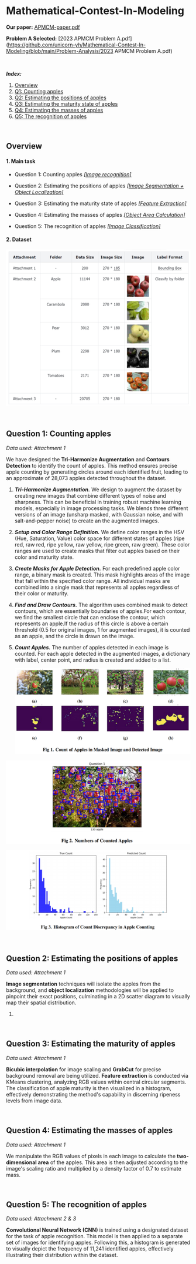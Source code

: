 # Mathematical-Contest-In-Modeling
**Our paper:** [APMCM-paper.pdf](https://github.com/unicorn-yh/Mathematical-Contest-In-Modeling/blob/main/APMCM-paper.pdf)

**Problem A Selected:**  [2023 APMCM Problem A.pdf](https://github.com/unicorn-yh/Mathematical-Contest-In-Modeling/blob/main/Problem-Analysis/2023 APMCM Problem A.pdf)

<br>

***Index:***

1. [Overview](https://github.com/unicorn-yh/Mathematical-Contest-In-Modeling/tree/main#overview)
2. [Q1: Counting apples](https://github.com/unicorn-yh/Mathematical-Contest-In-Modeling/tree/main#question-1-counting-apples)
3. [Q2: Estimating the positions of apples](https://github.com/unicorn-yh/Mathematical-Contest-In-Modeling/tree/main#question-2-estimating-the-positions-of-apples)
4. [Q3: Estimating the maturity state of apples](https://github.com/unicorn-yh/Mathematical-Contest-In-Modeling/tree/main#question-3-estimating-the-maturity-of-apples)
5. [Q4: Estimating the masses of apples](https://github.com/unicorn-yh/Mathematical-Contest-In-Modeling/tree/main#question-4-estimating-the-masses-of-apples)
6. [Q5: The recognition of apples](https://github.com/unicorn-yh/Mathematical-Contest-In-Modeling/tree/main#question-5-the-recognition-of-apples)

<br>

## Overview

#### **1. Main task**

- Question 1: Counting apples <u>*[Image recognition]*</u>

- Question 2: Estimating the positions of apples <u>*[Image Segmentation + Object Localization]*</u>

- Question 3: Estimating the maturity state of apples *<u>[Feature Extraction]</u>*

- Question 4: Estimating the masses of apples <u>*[Object Area Calculation]*</u>

- Question 5: The recognition of apples <u>*[Image Classification]*</u>

#### **2. Dataset**

![image-20231207203914241](./typora/image-20231207203914241.png)

<br>

## Question 1: Counting apples

*Data used: Attachment 1*

We have designed the **Tri-Harmonize Augmentation** and **Contours Detection** to identify the count of apples. This method ensures precise apple counting by generating circles around each identified fruit, leading to an approximate of 28,073 apples detected throughout the dataset.

1. ***Tri-Harmonize Augmentation.*** We design to augment the dataset by creating new images that combine different types of noise and sharpness. This can be beneficial in training robust machine learning models, especially in image processing tasks. We blends three different versions of an image (unsharp masked, with Gaussian noise, and with salt-and-pepper noise) to create an the augmented images.

2. ***Setup and Color Range Definition.*** We define color ranges in the HSV (Hue, Saturation, Value) color space for different states of apples (ripe red, raw red, ripe yellow, raw yellow, ripe green, raw green). These color ranges are used to create masks that filter out apples based on their color and maturity state. 

3. ***Create Masks for Apple Detection.*** For each predefined apple color range, a binary mask is created. This mask highlights areas of the image that fall within the specified color range. All individual masks are combined into a single mask that represents all apples regardless of their color or maturity.

4. ***Find and Draw Contours.*** The algorithm uses combined mask to detect contours, which are essentially boundaries of apples.For each contour, we find the smallest circle that can enclose the contour, which represents an apple.If the radius of this circle is above a certain threshold (0.5 for original images, 1 for augmented images), it is counted as an apple, and the circle is drawn on the image.

5. ***Count Apples.*** The number of apples detected in each image is counted. For each apple detected in the augmented images, a dictionary with label, center point, and radius is created and added to a list.

   ![image-20231207205827870](./typora/image-20231207205827870.png)

![image-20231207205928832](./typora/image-20231207205928832.png)

![image-20231207210031880](./typora/image-20231207210031880.png)

<br>

## Question 2: Estimating the positions of apples

*Data used: Attachment 1*

**Image segmentation** techniques will isolate the apples from the background, and **object localization** methodologies will be applied to pinpoint their exact positions, culminating in a 2D scatter diagram to visually map their spatial distribution.

1. 

<br>

## Question 3: Estimating the maturity of apples

*Data used: Attachment 1*

**Bicubic interpolation** for image scaling and **GrabCut** for precise background removal are being utilized. **Feature extraction** is conducted via KMeans clustering, analyzing RGB values within central circular segments. The classification of apple maturity is then visualized in a histogram, effectively demonstrating the method's capability in discerning ripeness levels from image data.

<br>

## Question 4: Estimating the masses of apples

*Data used: Attachment 1*

We manipulate the RGB values of pixels in each image to calculate the **two-dimensional area** of the apples. This area is then adjusted according to the image's scaling ratio and multiplied by a density factor of 0.7 to estimate mass.

<br>

## Question 5: The recognition of apples 

*Data used: Attachment 2 & 3*

**Convolutional Neural Network (CNN)** is trained using a designated dataset for the task of apple recognition. This model is then applied to a separate set of images for identifying apples. Following this, a histogram is generated to visually depict the frequency of 11,241 identified apples, effectively illustrating their distribution within the dataset.
